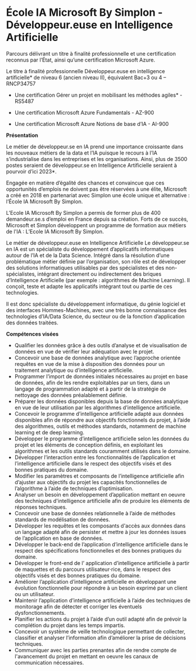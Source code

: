 # École IA Microsoft By Simplon - Développeur.euse en Intelligence Artificielle

Parcours délivrant un titre à finalité professionnelle et une certification reconnus par l’État, ainsi qu’une certification Microsoft Azure.

Le titre à finalité professionnelle Développeur.euse en intelligence artificielle* de niveau 6 (ancien niveau II), équivalent Bac+3 ou 4 – RNCP34757 

- Une certification Gérer un projet en mobilisant les méthodes agiles* - RS5487

- Une certification Microsoft Azure Fundamentals - AZ-900

- Une certification Microsoft Azure Notions de base d’IA - AI-900

**Présentation**

Le métier de développeur.se en IA prend une importance croissante dans les nouveaux métiers de la data et l’IA puisque le recours à l’IA s’industrialise dans les entreprises et les organisations. Ainsi, plus de 3500 postes seraient de développeur.se en Intelligence Artificielle seraient à pourvoir d’ici 2023*.

Engagée en matière d’égalité des chances et convaincue que ces opportunités d’emplois ne doivent pas être réservées à une élite, Microsoft a créé en 2018 en partenariat avec Simplon une école unique et alternative : l’École IA Microsoft By Simplon.

L’Ecole IA Microsoft By Simplon a permis de former plus de 400 demandeur.se.s d’emploi en France depuis sa création. Forts de ce succès, Microsoft et Simplon développent un programme de formation aux métiers de l'IA : L’Ecole IA Microsoft By Simplon.

Le métier de développeur.euse en Intelligence Artificielle
Le développeur.se en IA est un spécialiste du développement d’applicatifs informatiques autour de l’IA et de la Data Science. Intégré dans la résolution d’une problématique métier définie par l’organisation, son rôle est de développer des solutions informatiques utilisables par des spécialistes et des non-spécialistes, intégrant directement ou indirectement des briques d’Intelligence Artificielle (par exemple : algorithmes de Machine Learning). Il conçoit, teste et adapte les applicatifs intégrant tout ou partie de ces technologies.

Il est donc spécialiste du développement informatique, du génie logiciel et des interfaces Hommes-Machines, avec une très bonne connaissance des technologies d’IA/Data Science, du secteur ou de la fonction d’application des données traitées. 

**Compétences visées**
<ul>
  
<li>Qualifier les données grâce à des outils d’analyse et de visualisation de données en vue de vérifier leur adéquation avec le projet.</li>

<li>Concevoir une base de données analytique avec l’approche orientée requêtes en vue de la mise à disposition des données pour un traitement analytique ou d’intelligence artificielle.</li>

<li>Programmer l’import de données initiales nécessaires au projet en base de données, afin de les rendre exploitables par un tiers, dans un langage de programmation adapté et à partir de la stratégie de nettoyage des données préalablement définie.</li>

<li>Préparer les données disponibles depuis la base de données analytique en vue de leur utilisation par les algorithmes d’intelligence artificielle.</li>

<li>Concevoir le programme d’intelligence artificielle adapté aux données disponibles afin de répondre aux objectifs fonctionnels du projet, à l’aide des algorithmes, outils et méthodes standards, notamment de machine learning et de deep learning.</li>

<li>Développer le programme d’intelligence artificielle selon les données du projet et les éléments de conception définis, en exploitant les algorithmes et les outils standards couramment utilisés dans le domaine.</li>

<li>Développer l’interaction entre les fonctionnalités de l’application et l’intelligence artificielle dans le respect des objectifs visés et des bonnes pratiques du domaine.</li>

<li>Modifier les paramètres et composants de l’intelligence artificielle afin d’ajuster aux objectifs du projet les capacités fonctionnelles de l’algorithme à l’aide de techniques d’optimisation.</li>

<li>Analyser un besoin en développement d’application mettant en oeuvre des techniques d'intelligence artificielle afin de produire les éléments de réponses techniques.</li>

<li>Concevoir une base de données relationnelle à l’aide de méthodes standards de modélisation de données.</li>

<li>Développer les requêtes et les composants d'accès aux données dans un langage adapté afin de persister et mettre à jour les données issues de l’application en base de données.</li>

<li>Développer le back-end de l’application d’intelligence artificielle dans le respect des spécifications fonctionnelles et des bonnes pratiques du domaine.</li>

<li>Développer le front-end de l’ application d’intelligence artificielle à partir de maquettes et du parcours utilisateur⋅rice, dans le respect des objectifs visés et des bonnes pratiques du domaine.</li>

<li>Améliorer l’application d’intelligence artificielle en développant une évolution fonctionnelle  pour répondre à un besoin exprimé par un client ou un utilisateur.</li>

<li>Maintenir l’application d’intelligence artificielle à l’aide des techniques de monitorage afin de détecter et corriger les éventuels dysfonctionnements.</li>

<li>Planifier les actions du projet à l’aide d’un outil  adapté afin de prévoir la complétion du projet dans les temps impartis.</li>

<li>Concevoir un système de veille technologique permettant de collecter, classifier et analyser l’information afin d’améliorer la prise de décisions techniques.</li>

<li>Communiquer avec les parties prenantes afin de rendre compte de l'avancement du projet en mettant en oeuvre les canaux de communication nécessaires.</li>
</ul>
